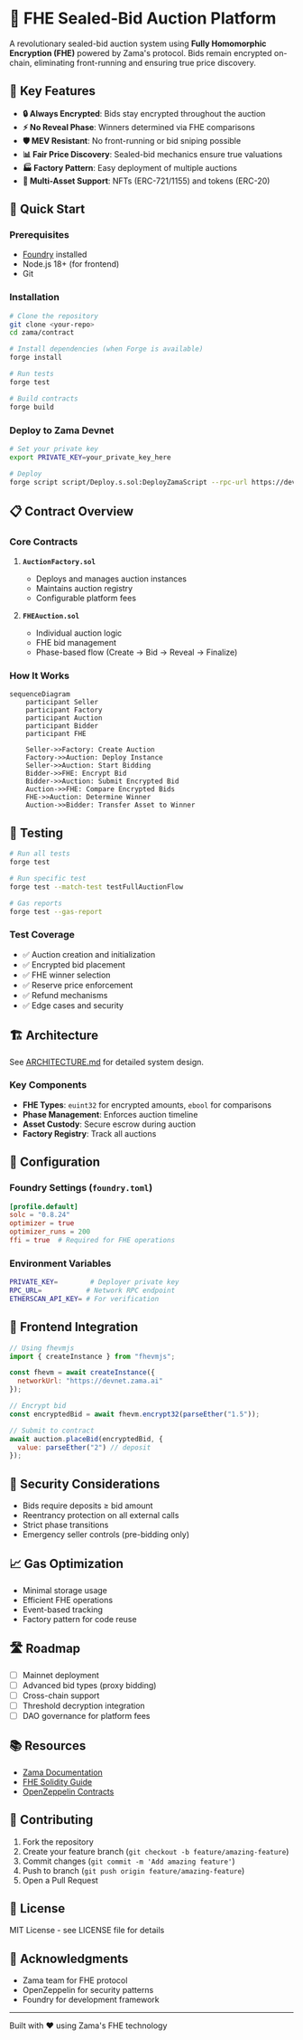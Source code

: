 # 🔐 FHE Sealed-Bid Auction Platform

A revolutionary sealed-bid auction system using **Fully Homomorphic Encryption (FHE)** powered by Zama's protocol. Bids remain encrypted on-chain, eliminating front-running and ensuring true price discovery.

## 🌟 Key Features

- **🔒 Always Encrypted**: Bids stay encrypted throughout the auction
- **⚡ No Reveal Phase**: Winners determined via FHE comparisons
- **🛡️ MEV Resistant**: No front-running or bid sniping possible
- **📊 Fair Price Discovery**: Sealed-bid mechanics ensure true valuations
- **🏭 Factory Pattern**: Easy deployment of multiple auctions
- **💎 Multi-Asset Support**: NFTs (ERC-721/1155) and tokens (ERC-20)

## 🚀 Quick Start

### Prerequisites

- [Foundry](https://getfoundry.sh/) installed
- Node.js 18+ (for frontend)
- Git

### Installation

```bash
# Clone the repository
git clone <your-repo>
cd zama/contract

# Install dependencies (when Forge is available)
forge install

# Run tests
forge test

# Build contracts
forge build
```

### Deploy to Zama Devnet

```bash
# Set your private key
export PRIVATE_KEY=your_private_key_here

# Deploy
forge script script/Deploy.s.sol:DeployZamaScript --rpc-url https://devnet.zama.ai --broadcast
```

## 📋 Contract Overview

### Core Contracts

1. **`AuctionFactory.sol`**
   - Deploys and manages auction instances
   - Maintains auction registry
   - Configurable platform fees

2. **`FHEAuction.sol`**
   - Individual auction logic
   - FHE bid management
   - Phase-based flow (Create → Bid → Reveal → Finalize)

### How It Works

```mermaid
sequenceDiagram
    participant Seller
    participant Factory
    participant Auction
    participant Bidder
    participant FHE
    
    Seller->>Factory: Create Auction
    Factory->>Auction: Deploy Instance
    Seller->>Auction: Start Bidding
    Bidder->>FHE: Encrypt Bid
    Bidder->>Auction: Submit Encrypted Bid
    Auction->>FHE: Compare Encrypted Bids
    FHE->>Auction: Determine Winner
    Auction->>Bidder: Transfer Asset to Winner
```

## 🧪 Testing

```bash
# Run all tests
forge test

# Run specific test
forge test --match-test testFullAuctionFlow

# Gas reports
forge test --gas-report
```

### Test Coverage

- ✅ Auction creation and initialization
- ✅ Encrypted bid placement
- ✅ FHE winner selection
- ✅ Reserve price enforcement
- ✅ Refund mechanisms
- ✅ Edge cases and security

## 🏗️ Architecture

See [ARCHITECTURE.md](./ARCHITECTURE.md) for detailed system design.

### Key Components

- **FHE Types**: `euint32` for encrypted amounts, `ebool` for comparisons
- **Phase Management**: Enforces auction timeline
- **Asset Custody**: Secure escrow during auction
- **Factory Registry**: Track all auctions

## 🔧 Configuration

### Foundry Settings (`foundry.toml`)

```toml
[profile.default]
solc = "0.8.24"
optimizer = true
optimizer_runs = 200
ffi = true  # Required for FHE operations
```

### Environment Variables

```bash
PRIVATE_KEY=        # Deployer private key
RPC_URL=           # Network RPC endpoint
ETHERSCAN_API_KEY= # For verification
```

## 📱 Frontend Integration

```javascript
// Using fhevmjs
import { createInstance } from "fhevmjs";

const fhevm = await createInstance({ 
  networkUrl: "https://devnet.zama.ai" 
});

// Encrypt bid
const encryptedBid = await fhevm.encrypt32(parseEther("1.5"));

// Submit to contract
await auction.placeBid(encryptedBid, { 
  value: parseEther("2") // deposit
});
```

## 🚨 Security Considerations

- Bids require deposits ≥ bid amount
- Reentrancy protection on all external calls
- Strict phase transitions
- Emergency seller controls (pre-bidding only)

## 📈 Gas Optimization

- Minimal storage usage
- Efficient FHE operations
- Event-based tracking
- Factory pattern for code reuse

## 🛣️ Roadmap

- [ ] Mainnet deployment
- [ ] Advanced bid types (proxy bidding)
- [ ] Cross-chain support
- [ ] Threshold decryption integration
- [ ] DAO governance for platform fees

## 📚 Resources

- [Zama Documentation](https://docs.zama.ai/)
- [FHE Solidity Guide](https://docs.zama.ai/fhevm)
- [OpenZeppelin Contracts](https://docs.openzeppelin.com/)

## 🤝 Contributing

1. Fork the repository
2. Create your feature branch (`git checkout -b feature/amazing-feature`)
3. Commit changes (`git commit -m 'Add amazing feature'`)
4. Push to branch (`git push origin feature/amazing-feature`)
5. Open a Pull Request

## 📄 License

MIT License - see LICENSE file for details

## 🙏 Acknowledgments

- Zama team for FHE protocol
- OpenZeppelin for security patterns
- Foundry for development framework

---

Built with ❤️ using Zama's FHE technology
